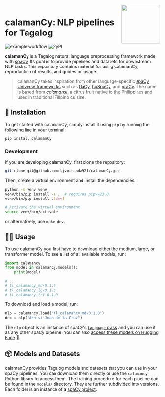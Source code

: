 <img src="https://raw.githubusercontent.com/ljvmiranda921/calamanCy/master/logo.png" width="125" height="125" align="right" />

# calamanCy: NLP pipelines for Tagalog

![example workflow](https://github.com/ljvmiranda921/calamancy/actions/workflows/test.yml/badge.svg)
![PyPI](https://img.shields.io/pypi/v/calamancy?labelColor=%23272c32&color=%2333cc56&logo=pypi&logoColor=white)



**calamanCy** is a Tagalog natural language preprocessing framework made with
[spaCy](https://spacy.io). Its goal is to provide pipelines and datasets for
downstream NLP tasks. This repository contains material for using calamanCy,
reproduction of results, and guides on usage. 

> calamanCy takes inspiration from other language-specific [spaCy Universe frameworks](https://spacy.io/universe) such as 
> [DaCy](https://github.com/centre-for-humanities-computing/DaCy), [huSpaCy](https://github.com/huspacy/huspacy),
> and [graCy](https://github.com/jmyerston/graCy). The name is based from [*calamansi*](https://en.wikipedia.org/wiki/Calamansi),
> a citrus fruit native to the Philippines and used in traditional Filipino cuisine.

## 🔧 Installation

To get started with calamanCy, simply install it using `pip` by running the
following line in your terminal:

```sh
pip install calamanCy
``` 

### Development

If you are developing calamanCy, first clone the repository:

```sh
git clone git@github.com:ljvmiranda921/calamanCy.git
```

Then, create a virtual environment and install the dependencies:

```sh
python -m venv venv
venv/bin/pip install -e .  # requires pip>=23.0
venv/bin/pip install .[dev]

# Activate the virtual environment
source venv/bin/activate
```

or alternatively, use `make dev`.


## 👩‍💻 Usage

To use calamanCy you first have to download either the medium, large, or
transformer model. To see a list of all available models, run:

```python
import calamancy
from model in calamancy.models():
    print(model)

# ..
# tl_calamancy_md-0.1.0
# tl_calamancy_lg-0.1.0
# tl_calamancy_trf-0.1.0
```

To download and load a model, run:

```python
nlp = calamancy.load("tl_calamancy_md-0.1.0")
doc = nlp("Ako si Juan de la Cruz")
```

The `nlp` object is an instance of spaCy's [`Language`
class](https://spacy.io/api/language) and you can use it as any other spaCy
pipeline. You can also [access these models on Hugging Face](https://huggingface.co/ljvmiranda921) 🤗.

## 📦 Models and Datasets

calamanCy provides Tagalog models and datasets that you can use in your spaCy
pipelines. You can download them directly or use the `calamancy` Python library
to access them. The training procedure for each pipeline can be found in the
`models/` directory. They are further subdivided into versions. Each folder is
an instance of a [spaCy project](https://spacy.io/usage/projects).
